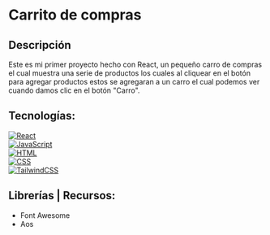 # Carrito de compras

## Descripción
Este es mi primer proyecto hecho con React, un pequeño carro de compras el cual muestra una serie de productos los cuales al cliquear en el botón para agregar productos estos se agregaran a un carro el cual podemos ver cuando damos clic en el botón "Carro".

## Tecnologías:
[![React](https://img.shields.io/badge/React-61DAFB?style=for-the-badge&logo=react&logoColor=white&labelColor=101010)]()</br>
[![JavaScript](https://img.shields.io/badge/Javascript-F7DF1E?style=for-the-badge&logo=javascript&logoColor=white&labelColor=101010)]()</br>
[![HTML](https://img.shields.io/badge/Html-E34F26?style=for-the-badge&logo=html5&logoColor=white&labelColor=101010)]()</br>
[![CSS](https://img.shields.io/badge/Css-1572B6?style=for-the-badge&logo=css3&logoColor=white&labelColor=101010)]()</br>
[![TailwindCSS](https://img.shields.io/badge/TailwindCSS-06B6D4?style=for-the-badge&logo=tailwindcss&logoColor=white&labelColor=101010)]()</br>

## Librerías | Recursos:
- Font Awesome
- Aos
